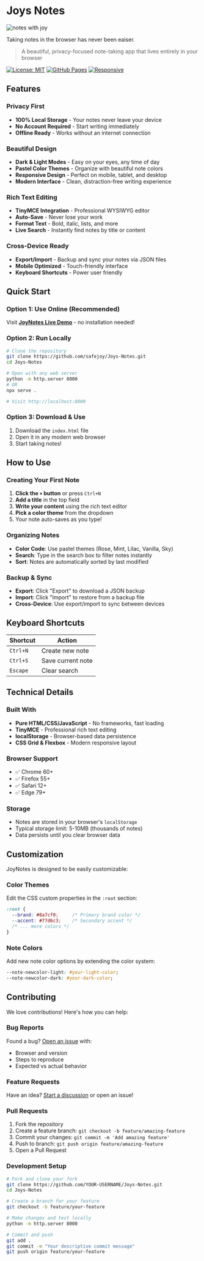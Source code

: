 # Joys Notes

![notes with joy](https://github.com/safejoy/Joys-Notes/blob/main/Images/joysnotes.png)

Taking notes in the browser has never been eaiser.

> A beautiful, privacy-focused note-taking app that lives entirely in your browser

[![License: MIT](https://img.shields.io/badge/License-MIT-yellow.svg)](https://opensource.org/licenses/MIT)
[![GitHub Pages](https://img.shields.io/badge/demo-live-brightgreen.svg)](https://safejoy.github.io/Joys-Notes)
[![Responsive](https://img.shields.io/badge/responsive-mobile%20%26%20desktop-blue.svg)](#features)


## Features

### **Privacy First**
- **100% Local Storage** - Your notes never leave your device
- **No Account Required** - Start writing immediately
- **Offline Ready** - Works without an internet connection

### **Beautiful Design**
- **Dark & Light Modes** - Easy on your eyes, any time of day
- **Pastel Color Themes** - Organize with beautiful note colors
- **Responsive Design** - Perfect on mobile, tablet, and desktop
- **Modern Interface** - Clean, distraction-free writing experience

### **Rich Text Editing**
- **TinyMCE Integration** - Professional WYSIWYG editor
- **Auto-Save** - Never lose your work
- **Format Text** - Bold, italic, lists, and more
- **Live Search** - Instantly find notes by title or content

### **Cross-Device Ready**
- **Export/Import** - Backup and sync your notes via JSON files
- **Mobile Optimized** - Touch-friendly interface
- **Keyboard Shortcuts** - Power user friendly

## Quick Start

### Option 1: Use Online (Recommended)
Visit **[JoyNotes Live Demo](https://safejoy.github.io/Joys-Notes)** - no installation needed!

### Option 2: Run Locally
```bash
# Clone the repository
git clone https://github.com/safejoy/Joys-Notes.git
cd Joys-Notes

# Open with any web server
python -m http.server 8000
# OR
npx serve .

# Visit http://localhost:8000
```

### Option 3: Download & Use
1. Download the `index.html` file
2. Open it in any modern web browser
3. Start taking notes!

## How to Use

### Creating Your First Note
1. **Click the `+` button** or press `Ctrl+N`
2. **Add a title** in the top field
3. **Write your content** using the rich text editor
4. **Pick a color theme** from the dropdown
5. Your note auto-saves as you type! 

### Organizing Notes
- **Color Code**: Use pastel themes (Rose, Mint, Lilac, Vanilla, Sky)
- **Search**: Type in the search box to filter notes instantly
- **Sort**: Notes are automatically sorted by last modified

### Backup & Sync
- **Export**: Click "Export" to download a JSON backup
- **Import**: Click "Import" to restore from a backup file
- **Cross-Device**: Use export/import to sync between devices

## Keyboard Shortcuts

| Shortcut | Action |
|----------|--------|
| `Ctrl+N` | Create new note |
| `Ctrl+S` | Save current note |
| `Escape` | Clear search |

## Technical Details

### Built With
- **Pure HTML/CSS/JavaScript** - No frameworks, fast loading
- **TinyMCE** - Professional rich text editing
- **localStorage** - Browser-based data persistence
- **CSS Grid & Flexbox** - Modern responsive layout

### Browser Support
- ✅ Chrome 60+
- ✅ Firefox 55+
- ✅ Safari 12+
- ✅ Edge 79+

### Storage
- Notes are stored in your browser's `localStorage`
- Typical storage limit: 5-10MB (thousands of notes)
- Data persists until you clear browser data

## Customization

JoyNotes is designed to be easily customizable:

### Color Themes
Edit the CSS custom properties in the `:root` section:
```css
:root {
  --brand: #8a7cf0;     /* Primary brand color */
  --accent: #77d6c3;    /* Secondary accent */
  /* ... more colors */
}
```

### Note Colors
Add new note color options by extending the color system:
```css
--note-newcolor-light: #your-light-color;
--note-newcolor-dark: #your-dark-color;
```

## Contributing

We love contributions! Here's how you can help:

### Bug Reports
Found a bug? [Open an issue](https://github.com/safejoy/Joys-Notes/issues/new) with:
- Browser and version
- Steps to reproduce
- Expected vs actual behavior

### Feature Requests
Have an idea? [Start a discussion](https://github.com/safejoy/Joys-Notes/discussions) or open an issue!

### Pull Requests
1. Fork the repository
2. Create a feature branch: `git checkout -b feature/amazing-feature`
3. Commit your changes: `git commit -m 'Add amazing feature'`
4. Push to branch: `git push origin feature/amazing-feature`
5. Open a Pull Request

### Development Setup
```bash
# Fork and clone your fork
git clone https://github.com/YOUR-USERNAME/Joys-Notes.git
cd Joys-Notes

# Create a branch for your feature
git checkout -b feature/your-feature

# Make changes and test locally
python -m http.server 8000

# Commit and push
git add .
git commit -m "Your descriptive commit message"
git push origin feature/your-feature
```

